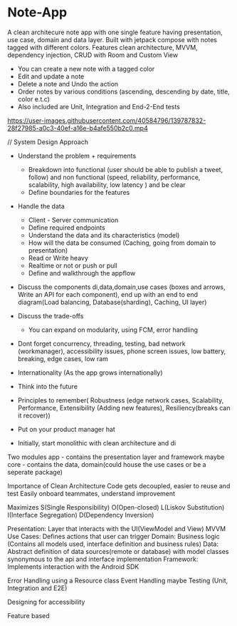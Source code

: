 # Note-App

A clean architecure note app with one single feature having presentation, use case, domain and data layer. 
Built with jetpack compose with notes tagged with different colors. 
Features clean architecture, MVVM, dependency injection, CRUD with Room and Custom View

- You can create a new note with a tagged color
- Edit and update a note
- Delete a note and Undo the action
- Order notes by various conditions (ascending, descending by date, title, color e.t.c)
- Also included are Unit, Integration and End-2-End tests



https://user-images.githubusercontent.com/40584796/139787832-28f27985-a0c3-40ef-a16e-b4afe550b2c0.mp4

// System Design Approach
- Understand the problem + requirements
  - Breakdown into functional (user should be able to publish a tweet, follow) and non functional 
    (speed, reliability, performance, scalability, high availability, low latency
    ) and be clear
  - Define boundaries for the features
    
- Handle the data
  - Client - Server communication
  - Define required endpoints  
  - Understand the data and its characteristics (model)
  - How will the data be consumed (Caching, going from domain to presentation)
  - Read or Write heavy
  - Realtime or not or push or pull
  - Define and walkthrough the appflow
    
- Discuss the components di,data,domain,use cases (boxes and arrows, Write an API for each component), 
  end up with an end to end diagram(Load balancing, Database(sharding), Caching, UI layer)
 
- Discuss the trade-offs
    - You can expand on modularity, using FCM, error handling

- Dont forget concurrency, threading, testing, bad network (workmanager), accessibility issues, phone screen issues, 
  low battery, breaking, edge cases, low ram
- Internationality (As the app grows internationally)

- Think into the future

- Principles to remember( Robustness (edge network cases, Scalability, Performance, Extensibility 
  (Adding new features), Resiliency(breaks can it recover))
    
- Put on your product manager hat

- Initially, start monolithic with clean architecture and di

Two modules
app - contains the presentation layer and framework maybe
core - contains the data, domain(could house the use cases or be a seperate package)

Importance of Clean Architecture
Code gets decoupled, easier to reuse and test
Easily onboard teammates, understand improvement

Maximizes S(Single Responsibility) O(Open-closed) L(Liskov Substitution) I(Interface Segregation) D(Dependency Inversion)

Presentation: Layer that interacts with the UI(ViewModel and View) MVVM
Use Cases: Defines actions that user can trigger
Domain: Business logic (Contains all models used, interface definition and business rules)
Data: Abstract definition of data sources(remote or database) with model classes synonymous to the api and interface implementation
Framework: Implements interaction with the Android SDK

Error Handling using a Resource class
Event Handling maybe
Testing (Unit, Integration and E2E)

Designing for accessibility


Feature based



